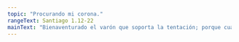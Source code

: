 ```yaml
---
topic: "Procurando mi corona."
rangeText: Santiago 1.12-22
mainText: "Bienaventurado el varón que soporta la tentación; porque cuando haya resistido la prueba, recibirá la corona de vida, que Dios ha prometido a los que le aman."
---
```

